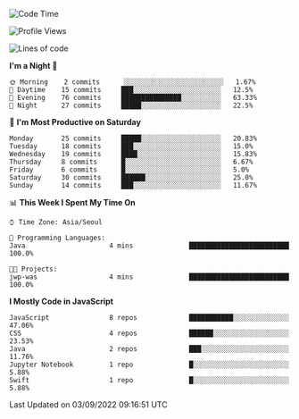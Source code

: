 <!--START_SECTION:waka-->
![Code Time](http://img.shields.io/badge/Code%20Time-894%20hrs%2017%20mins-blue)

![Profile Views](http://img.shields.io/badge/Profile%20Views-0-blue)

![Lines of code](https://img.shields.io/badge/From%20Hello%20World%20I%27ve%20Written-54%20Thousand%20lines%20of%20code-blue)

**I'm a Night 🦉** 

```text
🌞 Morning    2 commits      ░░░░░░░░░░░░░░░░░░░░░░░░░   1.67% 
🌆 Daytime    15 commits     ███░░░░░░░░░░░░░░░░░░░░░░   12.5% 
🌃 Evening    76 commits     ███████████████░░░░░░░░░░   63.33% 
🌙 Night      27 commits     █████░░░░░░░░░░░░░░░░░░░░   22.5%

```
📅 **I'm Most Productive on Saturday** 

```text
Monday       25 commits     █████░░░░░░░░░░░░░░░░░░░░   20.83% 
Tuesday      18 commits     ███░░░░░░░░░░░░░░░░░░░░░░   15.0% 
Wednesday    19 commits     ████░░░░░░░░░░░░░░░░░░░░░   15.83% 
Thursday     8 commits      █░░░░░░░░░░░░░░░░░░░░░░░░   6.67% 
Friday       6 commits      █░░░░░░░░░░░░░░░░░░░░░░░░   5.0% 
Saturday     30 commits     ██████░░░░░░░░░░░░░░░░░░░   25.0% 
Sunday       14 commits     ███░░░░░░░░░░░░░░░░░░░░░░   11.67%

```


📊 **This Week I Spent My Time On** 

```text
⌚︎ Time Zone: Asia/Seoul

💬 Programming Languages: 
Java                     4 mins              █████████████████████████   100.0%

🐱‍💻 Projects: 
jwp-was                  4 mins              █████████████████████████   100.0%

```

**I Mostly Code in JavaScript** 

```text
JavaScript               8 repos             ███████████░░░░░░░░░░░░░░   47.06% 
CSS                      4 repos             ██████░░░░░░░░░░░░░░░░░░░   23.53% 
Java                     2 repos             ███░░░░░░░░░░░░░░░░░░░░░░   11.76% 
Jupyter Notebook         1 repo              █░░░░░░░░░░░░░░░░░░░░░░░░   5.88% 
Swift                    1 repo              █░░░░░░░░░░░░░░░░░░░░░░░░   5.88%

```



 Last Updated on 03/09/2022 09:16:51 UTC
<!--END_SECTION:waka-->
